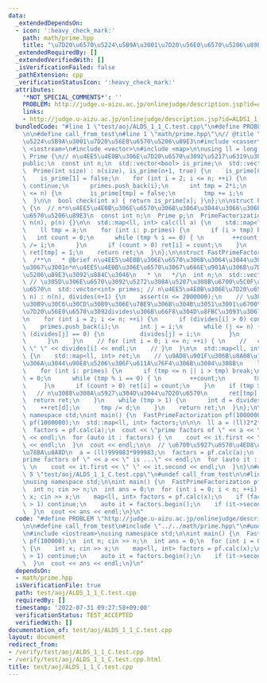 ```yaml
---
data:
  _extendedDependsOn:
  - icon: ':heavy_check_mark:'
    path: math/prime.hpp
    title: "\u7D20\u6570\u5224\u5B9A\u3001\u7D20\u56E0\u6570\u5206\u89E3"
  _extendedRequiredBy: []
  _extendedVerifiedWith: []
  _isVerificationFailed: false
  _pathExtension: cpp
  _verificationStatusIcon: ':heavy_check_mark:'
  attributes:
    '*NOT_SPECIAL_COMMENTS*': ''
    PROBLEM: http://judge.u-aizu.ac.jp/onlinejudge/description.jsp?id=ALDS1_1_C
    links:
    - http://judge.u-aizu.ac.jp/onlinejudge/description.jsp?id=ALDS1_1_C
  bundledCode: "#line 1 \"test/aoj/ALDS_1_1_C.test.cpp\"\n#define PROBLEM \"http://judge.u-aizu.ac.jp/onlinejudge/description.jsp?id=ALDS1_1_C\"\
    \n\n#define call_from_test\n#line 1 \"math/prime.hpp\"\n// @title \u7D20\u6570\
    \u5224\u5B9A\u3001\u7D20\u56E0\u6570\u5206\u89E3\n#include <cassert>\n#include\
    \ <iostream>\n#include <vector>\n#include <map>\n\nusing ll = long long;\n\nclass\
    \ Prime {\n// n\u4EE5\u4E0B\u306E\u7D20\u6570\u3092\u5217\u6319\u3059\u308B\n\
    public:\n  const int n;\n  std::vector<bool> is_prime;\n  std::vector<int> primes;\n\
    \  Prime(int size) : n(size), is_prime(n+1, true) {\n    is_prime[0] = false;\n\
    \    is_prime[1] = false;\n    for (int i = 2; i <= n; ++i) {\n      if (!is_prime[i])\
    \ continue;\n      primes.push_back(i);\n      int tmp = 2*i;\n      while (tmp\
    \ <= n) {\n        is_prime[tmp] = false;\n        tmp += i;\n      }\n    }\n\
    \  }\n\n  bool check(int x) { return is_prime[x]; }\n};\n\nstruct PrimeFactorization\
    \ {\n  // n*n\u4EE5\u4E0B\u306E\u6570\u306B\u3064\u3044\u3066\u306E\u7D20\u56E0\
    \u6570\u5206\u89E3\n  const int n;\n  Prime p;\n  PrimeFactorization(int n) :\
    \ n(n), p(n) {}\n\n  std::map<ll, int> calc(ll a) {\n    std::map<ll, int> ret;\n\
    \    ll tmp = a;\n    for (int i: p.primes) {\n      if (i > tmp) break;\n   \
    \   int count = 0;\n      while (tmp % i == 0) { \n        ++count;\n        tmp\
    \ /= i;\n      }\n      if (count > 0) ret[i] = count;\n    }\n    if (tmp > 1)\
    \ ret[tmp] = 1;\n    return ret;\n  }\n};\n\nstruct FastPrimeFactorization {\n\
    \  /**\n   * @brief n\u4EE5\u4E0B\u306E\u6570\u306B\u3064\u3044\u3066\u9AD8\u901F\
    \u3067\u3001n*n\u4EE5\u4E0B\u306E\u6570\u3067\u666E\u901A\u306B\u7D20\u56E0\u6570\
    \u5206\u89E3\u3092\u884C\u3046\n   * \n   */\n  int n;\n  std::vector<int> divides;\
    \ // \u305D\u306E\u6570\u3092\u5272\u308A\u5207\u308B\u6700\u5C0F\u306E\u7D20\u56E0\
    \u6570\n  std::vector<int> primes; // n\u4EE5\u4E0B\u306E\u7D20\u6570\n  FastPrimeFactorization(int\
    \ n) : n(n), divides(n+1) {\n    assert(n <= 2000000);\n    // \u30A8\u30E9\u30C8\
    \u30B9\u30C6\u30CD\u30B9\u306E\u7BE9\u306B\u304B\u3051\u3001\u6700\u5C0F\u306E\
    \u7D20\u56E0\u6570\u3092divides\u306B\u66F8\u304D\u8FBC\u3093\u3067\u3044\u304F\
    \n    for (int i = 2; i <= n; ++i) {\n      if (divides[i] > 0) continue;\n  \
    \    primes.push_back(i);\n      int j = i;\n      while (j <= n) {\n        if\
    \ (divides[j] == 0) {\n          divides[j] = i;\n        }\n        j += i;\n\
    \      }\n    }\n    // for (int i = 0; i <= n; ++i) { \n    //   cout << i <<\
    \ \" \" << divides[i] << endl;\n    // }\n  }\n\n  std::map<ll, int> calc(ll a)\
    \ {\n    std::map<ll, int> ret;\n    // \u9AD8\u901F\u306B\u8A08\u7B97\u3067\u304D\
    \u306A\u3044\u90E8\u5206\u306F\u611A\u76F4\u306B\u3084\u308B\n    ll tmp = a;\n\
    \    for (int i: primes) {\n      if (tmp <= n || i > tmp) break;\n      int count\
    \ = 0;\n      while (tmp % i == 0) { \n        ++count;\n        tmp /= i;\n \
    \     }\n      if (count > 0) ret[i] = count;\n    }\n    if (tmp > n) {\n   \
    \   // n\u3088\u308A\u5927\u304D\u3044\u7D20\u6570\n      ret[tmp] = 1;\n    \
    \  return ret;\n    }\n    while (tmp > 1) {\n      int d = divides[tmp];\n  \
    \    ++ret[d];\n      tmp /= d;\n    }\n    return ret;\n  }\n};\n\n#if 0\nusing\
    \ namespace std;\nint main() {\n  FastPrimeFactorization pf(1000000);\n  // PrimeFactorization\
    \ pf(1000000);\n  std::map<ll, int> factors;\n\n\n  ll a = (ll)2*2*5*7*7*41;\n\
    \  factors = pf.calc(a);\n  cout << \"prime factors of \" << a << \" is ...\"\
    \ << endl;\n  for (auto it : factors) { \n    cout << it.first << \" \" << it.second\
    \ << endl;\n  }\n  cout << endl;\n\n  // \u6700\u5927\u6570\u4ED8\u8FD1\u3067\u306E\
    \u78BA\u8A8D\n  a = (ll)999983*999983;\n  factors = pf.calc(a);\n  cout << \"\
    prime factors of \" << a << \" is ...\" << endl;\n  for (auto it : factors) {\
    \ \n    cout << it.first << \" \" << it.second << endl;\n  }\n}\n#endif\n#line\
    \ 5 \"test/aoj/ALDS_1_1_C.test.cpp\"\n#undef call_from_test\n\n#line 8 \"test/aoj/ALDS_1_1_C.test.cpp\"\
    \nusing namespace std;\n\nint main() {\n  FastPrimeFactorization pf(100000);\n\
    \  int n; cin >> n;\n  int ans = 0;\n  for (int i = 0; i < n; ++i) {\n    int\
    \ x; cin >> x;\n    map<ll, int> factors = pf.calc(x);\n    if (factors.size()\
    \ > 1) continue;\n    auto it = factors.begin();\n    if (it->second == 1) ++ans;\n\
    \  }\n  cout << ans << endl;\n}\n"
  code: "#define PROBLEM \"http://judge.u-aizu.ac.jp/onlinejudge/description.jsp?id=ALDS1_1_C\"\
    \n\n#define call_from_test\n#include \"../../math/prime.hpp\"\n#undef call_from_test\n\
    \n#include <iostream>\nusing namespace std;\n\nint main() {\n  FastPrimeFactorization\
    \ pf(100000);\n  int n; cin >> n;\n  int ans = 0;\n  for (int i = 0; i < n; ++i)\
    \ {\n    int x; cin >> x;\n    map<ll, int> factors = pf.calc(x);\n    if (factors.size()\
    \ > 1) continue;\n    auto it = factors.begin();\n    if (it->second == 1) ++ans;\n\
    \  }\n  cout << ans << endl;\n}\n"
  dependsOn:
  - math/prime.hpp
  isVerificationFile: true
  path: test/aoj/ALDS_1_1_C.test.cpp
  requiredBy: []
  timestamp: '2022-07-31 09:27:58+09:00'
  verificationStatus: TEST_ACCEPTED
  verifiedWith: []
documentation_of: test/aoj/ALDS_1_1_C.test.cpp
layout: document
redirect_from:
- /verify/test/aoj/ALDS_1_1_C.test.cpp
- /verify/test/aoj/ALDS_1_1_C.test.cpp.html
title: test/aoj/ALDS_1_1_C.test.cpp
---
```

